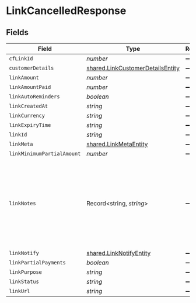 # LinkCancelledResponse


## Fields

| Field                                                                                                                                        | Type                                                                                                                                         | Required                                                                                                                                     | Description                                                                                                                                  | Example                                                                                                                                      |
| -------------------------------------------------------------------------------------------------------------------------------------------- | -------------------------------------------------------------------------------------------------------------------------------------------- | -------------------------------------------------------------------------------------------------------------------------------------------- | -------------------------------------------------------------------------------------------------------------------------------------------- | -------------------------------------------------------------------------------------------------------------------------------------------- |
| `cfLinkId`                                                                                                                                   | *number*                                                                                                                                     | :heavy_minus_sign:                                                                                                                           | N/A                                                                                                                                          |                                                                                                                                              |
| `customerDetails`                                                                                                                            | [shared.LinkCustomerDetailsEntity](../../../sdk/models/shared/linkcustomerdetailsentity.md)                                                  | :heavy_minus_sign:                                                                                                                           | N/A                                                                                                                                          | {"customer_name":"John Doe","customer_phone":"9999999999","customer_email":"john@cashfree.com"}                                              |
| `linkAmount`                                                                                                                                 | *number*                                                                                                                                     | :heavy_minus_sign:                                                                                                                           | N/A                                                                                                                                          |                                                                                                                                              |
| `linkAmountPaid`                                                                                                                             | *number*                                                                                                                                     | :heavy_minus_sign:                                                                                                                           | N/A                                                                                                                                          |                                                                                                                                              |
| `linkAutoReminders`                                                                                                                          | *boolean*                                                                                                                                    | :heavy_minus_sign:                                                                                                                           | N/A                                                                                                                                          |                                                                                                                                              |
| `linkCreatedAt`                                                                                                                              | *string*                                                                                                                                     | :heavy_minus_sign:                                                                                                                           | N/A                                                                                                                                          |                                                                                                                                              |
| `linkCurrency`                                                                                                                               | *string*                                                                                                                                     | :heavy_minus_sign:                                                                                                                           | N/A                                                                                                                                          |                                                                                                                                              |
| `linkExpiryTime`                                                                                                                             | *string*                                                                                                                                     | :heavy_minus_sign:                                                                                                                           | N/A                                                                                                                                          |                                                                                                                                              |
| `linkId`                                                                                                                                     | *string*                                                                                                                                     | :heavy_minus_sign:                                                                                                                           | N/A                                                                                                                                          |                                                                                                                                              |
| `linkMeta`                                                                                                                                   | [shared.LinkMetaEntity](../../../sdk/models/shared/linkmetaentity.md)                                                                        | :heavy_minus_sign:                                                                                                                           | N/A                                                                                                                                          | {"notify_url":"https://ee08e626ecd88c61c85f5c69c0418cb5.m.pipedream.net","upi_intent":false,"return_url":"https://b8af79f41056.eu.ngrok.io"} |
| `linkMinimumPartialAmount`                                                                                                                   | *number*                                                                                                                                     | :heavy_minus_sign:                                                                                                                           | N/A                                                                                                                                          |                                                                                                                                              |
| `linkNotes`                                                                                                                                  | Record<string, *string*>                                                                                                                     | :heavy_minus_sign:                                                                                                                           | Key-value pair that can be used to store additional information about the entity. Maximum 5 key-value pairs                                  | {"key_1":"value_1","key_2":"value_2"}                                                                                                        |
| `linkNotify`                                                                                                                                 | [shared.LinkNotifyEntity](../../../sdk/models/shared/linknotifyentity.md)                                                                    | :heavy_minus_sign:                                                                                                                           | N/A                                                                                                                                          | {"send_sms":false,"send_email":true}                                                                                                         |
| `linkPartialPayments`                                                                                                                        | *boolean*                                                                                                                                    | :heavy_minus_sign:                                                                                                                           | N/A                                                                                                                                          |                                                                                                                                              |
| `linkPurpose`                                                                                                                                | *string*                                                                                                                                     | :heavy_minus_sign:                                                                                                                           | N/A                                                                                                                                          |                                                                                                                                              |
| `linkStatus`                                                                                                                                 | *string*                                                                                                                                     | :heavy_minus_sign:                                                                                                                           | N/A                                                                                                                                          |                                                                                                                                              |
| `linkUrl`                                                                                                                                    | *string*                                                                                                                                     | :heavy_minus_sign:                                                                                                                           | N/A                                                                                                                                          |                                                                                                                                              |